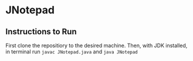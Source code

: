 # JNotepad

## Instructions to Run

First clone the repositiory to the desired machine. Then, with JDK installed, in terminal run `javac JNotepad.java`  and `java JNotepad`
